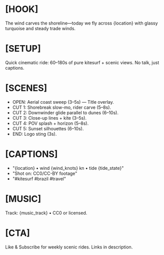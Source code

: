 # [HOOK]
The wind carves the shoreline—today we fly across {location} with glassy turquoise and steady trade winds.

# [SETUP]
Quick cinematic ride: 60–180s of pure kitesurf + scenic views. No talk, just captions.

# [SCENES]
- OPEN: Aerial coast sweep (3–5s) — Title overlay.
- CUT 1: Shorebreak slow-mo, rider carve (5–8s).
- CUT 2: Downwinder glide parallel to dunes (6–10s).
- CUT 3: Close-up lines + kite (3–5s).
- CUT 4: POV splash + horizon (5–8s).
- CUT 5: Sunset silhouettes (6–10s).
- END: Logo sting (3s).

# [CAPTIONS]
- "{location} • wind {wind_knots} kn • tide {tide_state}"
- "Shot on: CC0/CC-BY footage"
- "#kitesurf #brazil #travel"

# [MUSIC]
Track: {music_track} • CC0 or licensed.

# [CTA]
Like & Subscribe for weekly scenic rides. Links in description.